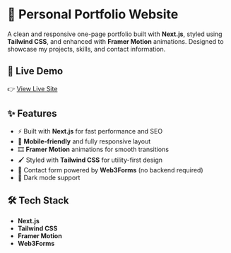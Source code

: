 # 🚀 Personal Portfolio Website

A clean and responsive one-page portfolio built with **Next.js**, styled using **Tailwind CSS**, and enhanced with **Framer Motion** animations. Designed to showcase my projects, skills, and contact information.


## 🔗 Live Demo

👉 [View Live Site](https://portfolio-website-zeta-sable.vercel.app)


## ✨ Features

* ⚡ Built with **Next.js** for fast performance and SEO
* 📱 **Mobile-friendly** and fully responsive layout
* 🎞️ **Framer Motion** animations for smooth transitions
* 🖌️ Styled with **Tailwind CSS** for utility-first design
* 📩 Contact form powered by **Web3Forms** (no backend required)
* 🌙 Dark mode support 


## 🛠️ Tech Stack

* **Next.js**
* **Tailwind CSS**
* **Framer Motion**
* **Web3Forms**

##
